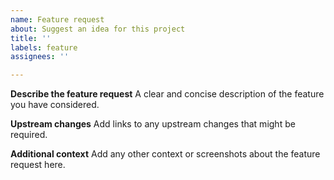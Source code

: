 ```yaml
---
name: Feature request
about: Suggest an idea for this project
title: ''
labels: feature
assignees: ''

---
```


<!--
For reporting issues containing NDA relevant information please also use our [TraceTronic Support Center](https://support.tracetronic.com).
-->

**Describe the feature request**
A clear and concise description of the feature you have considered.

**Upstream changes**
Add links to any upstream changes that might be required.

**Additional context**
Add any other context or screenshots about the feature request here.
